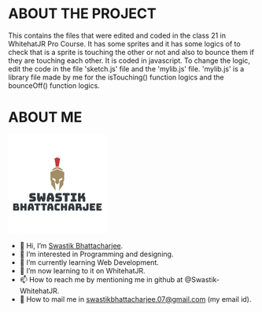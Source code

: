 # ABOUT THE PROJECT
This contains the files that were edited and coded in the class 21 in WhitehatJR Pro Course. It has some sprites and it has some logics of to check that is a sprite is touching the other or not and also to bounce them if they are touching each other. It is coded in javascript. To change the logic, edit the code in the file 'sketch.js' file and the 'mylib.js' file.  'mylib.js' is a library file made by me for the isTouching() function logics and the bounceOff() function logics.

# ABOUT ME

![My Image](swastik.png)

- 👋 Hi, I’m [Swastik Bhattacharjee](https://github.com/Swastik-WhitehatJR).
- 👀 I’m interested in Programming and designing.
- 🌱 I’m currently learning Web Development.
- 💞️ I’m now learning to it on WhitehatJR.
- 📫 How to reach me by mentioning me in github at @Swastik-WhitehatJR.
- 💌 How to mail me in swastikbhattacharjee.07@gmail.com (my email id).
